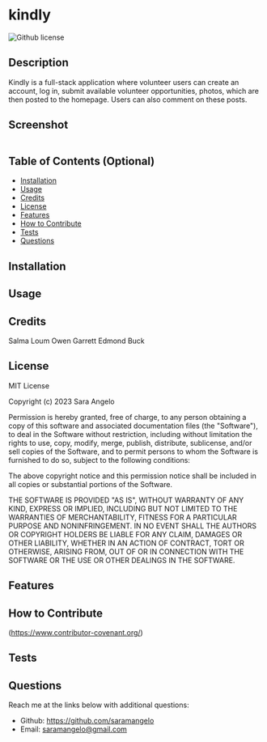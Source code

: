 # kindly 
![Github license](https://img.shields.io/static/v1?label=License&message=MIT&color=brightgreen)

## Description 
Kindly is a full-stack application where volunteer users can create an account, log in, submit available volunteer opportunities, photos, which are then posted to the homepage. Users can also comment on these posts.

## Screenshot
![]()
  
## Table of Contents (Optional)
    
- [Installation](#installation)
- [Usage](#usage)
- [Credits](#credits)
- [License](#license)
- [Features](#features)
- [How to Contribute](#how-to-contribute)
- [Tests](#tests)
- [Questions](#questions)
  
## Installation

  
  
## Usage

   
  
## Credits
Salma Loum
Owen Garrett
Edmond Buck
  
  
## License
MIT License

Copyright (c) 2023 Sara Angelo

Permission is hereby granted, free of charge, to any person obtaining a copy
of this software and associated documentation files (the "Software"), to deal
in the Software without restriction, including without limitation the rights
to use, copy, modify, merge, publish, distribute, sublicense, and/or sell
copies of the Software, and to permit persons to whom the Software is
furnished to do so, subject to the following conditions:

The above copyright notice and this permission notice shall be included in all
copies or substantial portions of the Software.

THE SOFTWARE IS PROVIDED "AS IS", WITHOUT WARRANTY OF ANY KIND, EXPRESS OR
IMPLIED, INCLUDING BUT NOT LIMITED TO THE WARRANTIES OF MERCHANTABILITY,
FITNESS FOR A PARTICULAR PURPOSE AND NONINFRINGEMENT. IN NO EVENT SHALL THE
AUTHORS OR COPYRIGHT HOLDERS BE LIABLE FOR ANY CLAIM, DAMAGES OR OTHER
LIABILITY, WHETHER IN AN ACTION OF CONTRACT, TORT OR OTHERWISE, ARISING FROM,
OUT OF OR IN CONNECTION WITH THE SOFTWARE OR THE USE OR OTHER DEALINGS IN THE
SOFTWARE.


## Features



## How to Contribute
  
(https://www.contributor-covenant.org/)
  

## Tests

  

## Questions
Reach me at the links below with additional questions:
- Github: https://github.com/saramangelo
- Email: saramangelo@gmail.com
